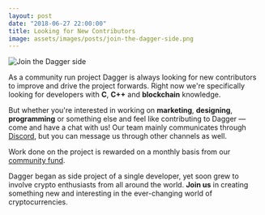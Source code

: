 ```yaml
---
layout: post
date: "2018-06-27 22:00:00"
title: Looking for New Contributors
image: assets/images/posts/join-the-dagger-side.png
---
```


<div class="text-center mb-5 bg-black" markdown="0">
  <img class="lazyload" data-src="{{ "/assets/images/posts/join-the-dagger-side.png" | absolute_url }}" alt="Join the Dagger side"/>
</div>

As a community run project Dagger is always looking for new contributors to improve and drive the project forwards. Right now we're specifically looking for developers with **C**, **C++** and **blockchain** knowledge. 

But whether you're interested in working on **marketing**, **designing**, **programming** or something else and feel like contributing to Dagger — come and have a chat with us! Our team mainly communicates through [Discord](https://discord.gg/zT7DW2N), but you can message us through other channels as well.

Work done on the project is rewarded on a monthly basis from our [community fund](https://explorer.xdag.io/block/FQglVQtb60vQv2DOWEUL7yh3smtj7g1s).

Dagger began as side project of a single developer, yet soon grew to involve crypto enthusiasts from all around the world. **Join us** in creating something new and interesting in the ever-changing world of cryptocurrencies.